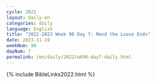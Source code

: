 ```yaml
---
cycle: 2022
layout: daily-en
categories: daily
language: English
title: "2022-2023 Week 98 Day 7: Mend the Loose Ends"
date: 2023-11-19
weekNum: 98
dayNum: 7
permalink: /en/daily/2022/wk98-day7-daily.html
---
```

{% include BibleLinks2022.html %}

